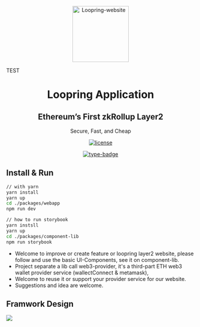 <p align="center">
  <a href="https://github.com/Loopring/loopring-web-v2" rel="noopener" target="_blank"><img width="150" src="https://loopring.org/images/logo.svg" alt="Loopring-website"></a>
</p>


TEST


<h1 align="center">Loopring Application</h1>
<div align="center">
<h2>Ethereum’s First zkRollup Layer2</h2>
<p>Secure, Fast, and Cheap</p>

[![license](https://img.shields.io/badge/license-GPL-blue)](https://github.com/Loopring/loopring-web-v2/master/LICENSE)

[![type-badge](https://img.shields.io/npm/types/react-data-grid)](https://www.npmjs.com/package/react-data-grid)
 
<!-- [![Materi-UI](https://img.shields.io/npm/types/react-data-grid)](https://www.npmjs.com/package/react-data-grid) -->

</div>

## Install & Run 

```sh
// with yarn
yarn install
yarn up
cd ./packages/webapp
npm run dev

// how to run storybook 
yarn instsll 
yarn up 
cd ./packages/component-lib
npm run storybook
``` 
- Welcome to improve or create feature or loopring layer2 website, please follow and use the basic UI-Components,
see it on component-lib.
- Project separate a lib call web3-provider, it's a third-part ETH web3 wallet provider service (wallectConnect & metamask), 
- Welcome to reuse it or support your provider service for our website. 
- Suggestions and idea are welcome.


## Framwork Design

![](https://static.loopring.io/Loopring%20framwork.png)
